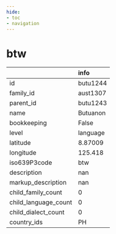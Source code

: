 ```yaml
---
hide:
- toc
- navigation
---
```

# btw
|                      | info     |
|:---------------------|:---------|
| id                   | butu1244 |
| family_id            | aust1307 |
| parent_id            | butu1243 |
| name                 | Butuanon |
| bookkeeping          | False    |
| level                | language |
| latitude             | 8.87009  |
| longitude            | 125.418  |
| iso639P3code         | btw      |
| description          | nan      |
| markup_description   | nan      |
| child_family_count   | 0        |
| child_language_count | 0        |
| child_dialect_count  | 0        |
| country_ids          | PH       |